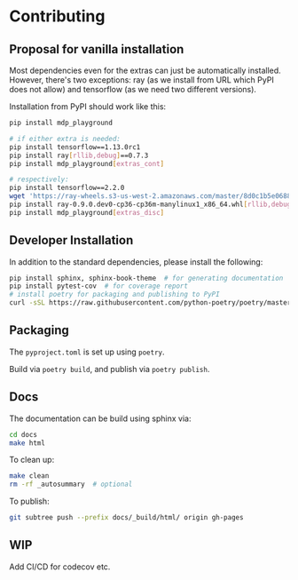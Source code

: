 # Contributing

## Proposal for vanilla installation

Most dependencies even for the extras can just be automatically installed. However, there's two exceptions: ray (as we install from URL which PyPI does not allow) and tensorflow (as we need two different versions).

Installation from PyPI should work like this:
```bash
pip install mdp_playground

# if either extra is needed:
pip install tensorflow==1.13.0rc1
pip install ray[rllib,debug]==0.7.3
pip install mdp_playground[extras_cont]

# respectively:
pip install tensorflow==2.2.0
wget 'https://ray-wheels.s3-us-west-2.amazonaws.com/master/8d0c1b5e068853bf748f72b1e60ec99d240932c6/ray-0.9.0.dev0-cp36-cp36m-manylinux1_x86_64.whl'
pip install ray-0.9.0.dev0-cp36-cp36m-manylinux1_x86_64.whl[rllib,debug]
pip install mdp_playground[extras_disc]

```

## Developer Installation

In addition to the standard dependencies, please install the following:
```bash
pip install sphinx, sphinx-book-theme  # for generating documentation
pip install pytest-cov  # for coverage report
# install poetry for packaging and publishing to PyPI
curl -sSL https://raw.githubusercontent.com/python-poetry/poetry/master/get-poetry.py | python -
```

## Packaging

The `pyproject.toml` is set up using `poetry`.

Build via `poetry build`, and publish via `poetry publish`.


## Docs

The documentation can be build using sphinx via:
```bash
cd docs
make html
```

To clean up:
```bash
make clean
rm -rf _autosummary  # optional
```

To publish:
```bash
git subtree push --prefix docs/_build/html/ origin gh-pages
```

## WIP

Add CI/CD for codecov etc.
